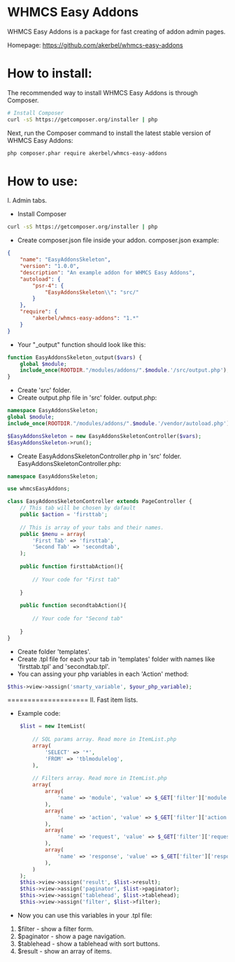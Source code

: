WHMCS Easy Addons
=================

WHMCS Easy Addons is a package for fast creating of addon admin pages.

Homepage: https://github.com/akerbel/whmcs-easy-addons

How to install:
===============
The recommended way to install WHMCS Easy Addons is through Composer.

```bash
# Install Composer
curl -sS https://getcomposer.org/installer | php
```

Next, run the Composer command to install the latest stable version of WHMCS Easy Addons:

```bash
php composer.phar require akerbel/whmcs-easy-addons
```

How to use:
==============
I. Admin tabs.
-  Install Composer
```bash
curl -sS https://getcomposer.org/installer | php
```
- Create composer.json file inside your addon.
composer.json example:
```json
{
    "name": "EasyAddonsSkeleton",
    "version": "1.0.0",
    "description": "An example addon for WHMCS Easy Addons",
    "autoload": {
        "psr-4": {
            "EasyAddonsSkeleton\\": "src/"
        }
    },
    "require": {
        "akerbel/whmcs-easy-addons": "1.*"
    }
}
```
- Your "_output" function should look like this:
```php
function EasyAddonsSkeleton_output($vars) {
	global $module;
    include_once(ROOTDIR."/modules/addons/".$module.'/src/output.php'); 
}
```
- Create 'src' folder.
- Create output.php file in 'src' folder.
output.php:
```php
namespace EasyAddonsSkeleton;
global $module;
include_once(ROOTDIR."/modules/addons/".$module.'/vendor/autoload.php');

$EasyAddonsSkeleton = new EasyAddonsSkeletonController($vars);
$EasyAddonsSkeleton->run();
```
- Create EasyAddonsSkeletonController.php in 'src' folder.
EasyAddonsSkeletonController.php:
```php
namespace EasyAddonsSkeleton;

use whmcsEasyAddons;

class EasyAddonsSkeletonController extends PageController {
    // This tab will be chosen by dafault
    public $action = 'firsttab';
	
    // This is array of your tabs and their names.
	public $menu = array(
		'First Tab' => 'firsttab',
        'Second Tab' => 'secondtab',
	);
	
	public function firsttabAction(){
		
        // Your code for "First tab"
		
	}
    
    public function secondtabAction(){
		
        // Your code for "Second tab"
        
	}
}
```
- Create folder 'templates'.
- Create .tpl file for each your tab in 'templates' folder with names like 'firsttab.tpl' and 'secondtab.tpl'.
- You can assing your php variables in each 'Action' method:
```php
$this->view->assign('smarty_variable', $your_php_variable);
```

====================
II. Fast item lists.
- Example code:
```php
    $list = new ItemList(
    
        // SQL params array. Read more in ItemList.php
        array(
            'SELECT' => '*',
            'FROM' => 'tblmodulelog',
        ),
        
        // Filters array. Read more in ItemList.php
        array(
            array(
                'name' => 'module', 'value' => $_GET['filter']['module'], 'description' => 'module'
            ),
            array(
                'name' => 'action', 'value' => $_GET['filter']['action'], 'description' => 'action'
            ),
            array(
                'name' => 'request', 'value' => $_GET['filter']['request'], 'description' => 'request', 'type' => 'LIKE'
            ),
            array(
                'name' => 'response', 'value' => $_GET['filter']['response'], 'description' => 'response', 'type' => 'LIKE'
            ),
        )
    );
    $this->view->assign('result', $list->result);
    $this->view->assign('paginator', $list->paginator);
    $this->view->assign('tablehead', $list->tablehead);
    $this->view->assign('filter', $list->filter);
```
- Now you can use this variables in your .tpl file:

1. $filter - show a filter form.
2. $paginator - show a page navigation.
3. $tablehead - show a tablehead with sort buttons.
4. $result - show an array of items.
